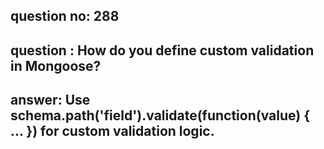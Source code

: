 
      
## question no: 288

## question : How do you define custom validation in Mongoose?

## answer: Use schema.path('field').validate(function(value) { ... }) for custom validation logic.
      